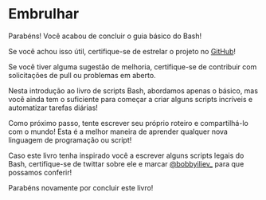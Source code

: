 # Embrulhar

Parabéns! Você acabou de concluir o guia básico do Bash!

Se você achou isso útil, certifique-se de estrelar o projeto no [GitHub](https://github.com/bobbyiliev/introduction-to-bash-scripting)!

Se você tiver alguma sugestão de melhoria, certifique-se de contribuir com solicitações de pull ou problemas em aberto.

Nesta introdução ao livro de scripts Bash, abordamos apenas o básico, mas você ainda tem o suficiente para começar a criar alguns scripts incríveis e automatizar tarefas diárias!

Como próximo passo, tente escrever seu próprio roteiro e compartilhá-lo com o mundo! Esta é a melhor maneira de aprender qualquer nova linguagem de programação ou script!

Caso este livro tenha inspirado você a escrever alguns scripts legais do Bash, certifique-se de twittar sobre ele e marcar [@bobbyiliev_](https://twitter.com) para que possamos conferir!

Parabéns novamente por concluir este livro!

